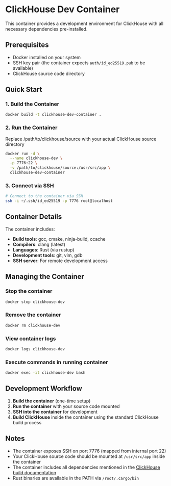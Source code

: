 # ClickHouse Dev Container

This container provides a development environment for ClickHouse with all necessary dependencies pre-installed.

## Prerequisites

- Docker installed on your system
- SSH key pair (the container expects `auth/id_ed25519.pub` to be available)
- ClickHouse source code directory

## Quick Start

### 1. Build the Container

```bash
docker build -t clickhouse-dev-container .
```

### 2. Run the Container

Replace /path/to/clickhouse/source with your actual ClickHouse
source directory

```bash
docker run -d \
  --name clickhouse-dev \
  -p 7776:22 \
  -v /path/to/clickhouse/source:/usr/src/app \
  clickhouse-dev-container
```

### 3. Connect via SSH

```bash
# Connect to the container via SSH
ssh -i ~/.ssh/id_ed25519 -p 7776 root@localhost
```

## Container Details

The container includes:
- **Build tools**: gcc, cmake, ninja-build, ccache
- **Compilers**: clang (latest)
- **Languages**: Rust (via rustup)
- **Development tools**: git, vim, gdb
- **SSH server**: For remote development access

## Managing the Container

### Stop the container
```bash
docker stop clickhouse-dev
```

### Remove the container
```bash
docker rm clickhouse-dev
```

### View container logs
```bash
docker logs clickhouse-dev
```

### Execute commands in running container
```bash
docker exec -it clickhouse-dev bash
```

## Development Workflow

1. **Build the container** (one-time setup)
2. **Run the container** with your source code mounted
3. **SSH into the container** for development
4. **Build ClickHouse** inside the container using the standard ClickHouse build process

## Notes

- The container exposes SSH on port 7776 (mapped from internal port 22)
- Your ClickHouse source code should be mounted at `/usr/src/app` inside the container
- The container includes all dependencies mentioned in the [ClickHouse build documentation](https://clickhouse.com/docs/development/build)
- Rust binaries are available in the PATH via `/root/.cargo/bin`